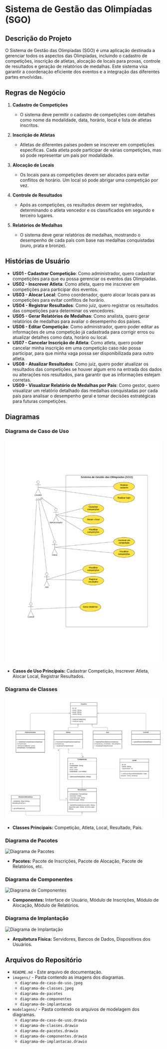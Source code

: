 # Sistema de Gestão das Olimpíadas (SGO)

## Descrição do Projeto

O Sistema de Gestão das Olimpíadas (SGO) é uma aplicação destinada a gerenciar todos os aspectos das Olimpíadas, incluindo o cadastro de competições, inscrição de atletas, alocação de locais para provas, controle de resultados e geração de relatórios de medalhas. Este sistema visa garantir a coordenação eficiente dos eventos e a integração das diferentes partes envolvidas.

## Regras de Negócio

1. **Cadastro de Competições**
   - O sistema deve permitir o cadastro de competições com detalhes como nome da modalidade, data, horário, local e lista de atletas inscritos.

2. **Inscrição de Atletas**
   - Atletas de diferentes países podem se inscrever em competições específicas. Cada atleta pode participar de várias competições, mas só pode representar um país por modalidade.

3. **Alocação de Locais**
   - Os locais para as competições devem ser alocados para evitar conflitos de horário. Um local só pode abrigar uma competição por vez.

4. **Controle de Resultados**
   - Após as competições, os resultados devem ser registrados, determinando o atleta vencedor e os classificados em segundo e terceiro lugares.

5. **Relatórios de Medalhas**
   - O sistema deve gerar relatórios de medalhas, mostrando o desempenho de cada país com base nas medalhas conquistadas (ouro, prata e bronze).

## Histórias de Usuário

- **US01 - Cadastrar Competição**: Como administrador, quero cadastrar competições para que eu possa gerenciar os eventos das Olimpíadas.
- **US02 - Inscrever Atleta**: Como atleta, quero me inscrever em competições para participar dos eventos.
- **US03 - Alocar Local**: Como coordenador, quero alocar locais para as competições para evitar conflitos de horário.
- **US04 - Registrar Resultados**: Como juiz, quero registrar os resultados das competições para determinar os vencedores.
- **US05 - Gerar Relatórios de Medalhas**: Como analista, quero gerar relatórios de medalhas para avaliar o desempenho dos países.
- **US06 - Editar Competição**: Como administrador, quero poder editar as informações de uma competição já cadastrada para corrigir erros ou atualizar detalhes como data, horário ou local.
- **US07 - Cancelar Inscrição de Atleta**: Como atleta, quero poder cancelar minha inscrição em uma competição caso não possa participar, para que minha vaga possa ser disponibilizada para outro atleta.
- **US08 - Atualizar Resultados**: Como juiz, quero poder atualizar os resultados das competições se houver algum erro na entrada dos dados ou alterações nos resultados, para garantir que as informações estejam corretas.
- **US09 - Visualizar Relatório de Medalhas por País**: Como gestor, quero visualizar um relatório detalhado das medalhas conquistadas por cada país para analisar o desempenho geral e tomar decisões estratégicas para futuras competições.

## Diagramas

### Diagrama de Caso de Uso
![Diagrama de Caso de Uso](imagens/diagrama-de-caso-de-uso.jpeg)
- **Casos de Uso Principais:** Cadastrar Competição, Inscrever Atleta, Alocar Local, Registrar Resultados.

### Diagrama de Classes
![Diagrama de Classes](imagens/diagrama-de-classes.jpeg)
- **Classes Principais:** Competição, Atleta, Local, Resultado, País.

### Diagrama de Pacotes
![Diagrama de Pacotes](imagens/diagrama-de-pacotes)
- **Pacotes:** Pacote de Inscrições, Pacote de Alocação, Pacote de Relatórios, etc.

### Diagrama de Componentes
![Diagrama de Componentes](imagens/diagrama-de-componentes)
- **Componentes:** Interface de Usuário, Módulo de Inscrições, Módulo de Alocação, Módulo de Relatórios.

### Diagrama de Implantação
![Diagrama de Implantação](imagens/diagrama-de-implantacao)
- **Arquitetura Física:** Servidores, Bancos de Dados, Dispositivos dos Usuários.

## Arquivos do Repositório

- `README.md` - Este arquivo de documentação.
- `imagens/` - Pasta contendo as imagens dos diagramas.
  - `diagrama-de-caso-de-uso.jpeg`
  - `diagrama-de-classes.jpeg`
  - `diagrama-de-pacotes`
  - `diagrama-de-componentes`
  - `diagrama-de-implantacao`
- `modelagens/` - Pasta contendo os arquivos de modelagem dos diagramas.
  - `diagrama-de-caso-de-uso.drawio` 
  - `diagrama-de-classes.drawio`
  - `diagrama-de-pacotes.drawio` 
  - `diagrama-de-componentes.drawio` 
  - `diagrama-de-implantacao.drawio` 


